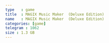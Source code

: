 ```yaml
---
type   : game
title  : MAGIX Music Maker  (Deluxe Edition)
name   : MAGIX Music Maker  (Deluxe Edition)
categories: [game]
telegram : 1062
size : 1.3 GB
---
```



